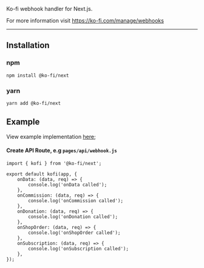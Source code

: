 Ko-fi webhook handler for Next.js.

For more information visit https://ko-fi.com/manage/webhooks

---

## Installation

### npm

`npm install @ko-fi/next`

### yarn

`yarn add @ko-fi/next`

## Example

View example implementation [here](https://github.com/oneso/ko-fi-next-example);

#### Create API Route, e.g `pages/api/webhook.js`

    import { kofi } from '@ko-fi/next';

    export default kofi(app, {
        onData: (data, req) => {
            console.log('onData called');
        },
        onCommission: (data, req) => {
            console.log('onCommission called');
        },
        onDonation: (data, req) => {
            console.log('onDonation called');
        },
        onShopOrder: (data, req) => {
            console.log('onShopOrder called');
        },
        onSubscription: (data, req) => {
            console.log('onSubscription called');
        },
    });
